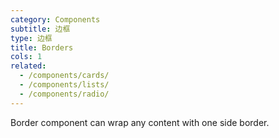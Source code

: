 ```yaml
---
category: Components
subtitle: 边框
type: 边框
title: Borders
cols: 1
related:
  - /components/cards/
  - /components/lists/
  - /components/radio/
---
```


Border component can wrap any content with one side border.
